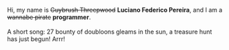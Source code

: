 Hi, my name is ~~Guybrush Threepwood~~ **Luciano Federico Pereira**, and I am a ~~wannabe pirate~~ **programmer**.<br><br>A short song: 27 bounty of doubloons gleams in the sun, a treasure hunt has just begun! Arrr!
